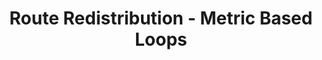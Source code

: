 ---
name: 3.3.7.5
title: Route Redistribution - Metric Based Loops
short-title: Metric Based Loops
category: 3.3.7 Route Redistribution
exam: both
collection: general-routing
layout: page
---